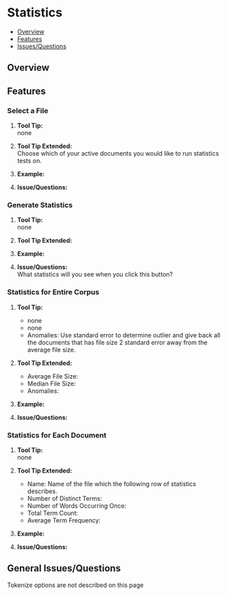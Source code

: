 # Statistics

* [Overview](#overview)
* [Features](#features)
* [Issues/Questions](#issues)

## <a name='overview'></a> Overview



## <a name='features'></a> Features

### Select a File
1. __Tool Tip:__  
   none
2. __Tool Tip Extended:__  
   Choose which of your active documents you would like to run statistics tests on.
3. __Example:__  
   
4. __Issue/Questions:__  
   

### Generate Statistics
1. __Tool Tip:__  
   none
2. __Tool Tip Extended:__  
   
3. __Example:__  
   
4. __Issue/Questions:__  
   What statistics will you see when you click this button?
   
### Statistics for Entire Corpus
1. __Tool Tip:__  
   * none
   * none
   * Anomalies: Use standard error to determine outlier and give back all the documents that has file size 2 standard error away from the average file size.
2. __Tool Tip Extended:__  
   * Average File Size:  
   * Median File Size:  
   * Anomalies:  
3. __Example:__  
   
4. __Issue/Questions:__  


### Statistics for Each Document
1. __Tool Tip:__  
   none
2. __Tool Tip Extended:__  
   * Name:  Name of the file which the following row of statistics describes.
   * Number of Distinct Terms:  
   * Number of Words Occurring Once:  
   * Total Term Count:  
   * Average Term Frequency:  
3. __Example:__  
   
4. __Issue/Questions:__  


## <a name='issues'></a> General Issues/Questions
Tokenize options are not described on this page
